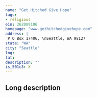 ```yaml
---
name: "Get Hitched Give Hope"
tags:
- religious
ein: 262089106
homepage: "www.gethitchedgivehope.com"
address: |
 P O Box 17406, \nSeattle, WA 98127
state: "WA"
city: "Seattle"
lng: 
lat: 
description: ""
is_501c3: X
---
```


## Long description


